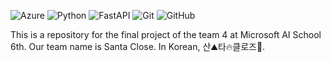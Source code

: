 ![Azure](https://img.shields.io/badge/Azure%20OpenAI-%23412991.svg?style=flat&logo=openai&logoColor=white)
![Python](https://img.shields.io/badge/python-3670A0?style=flat&logo=python&logoColor=white)
![FastAPI](https://img.shields.io/badge/FastAPI-005571?style=flat&logo=fastapi&logoColor=white)
![Git](https://img.shields.io/badge/git-%23F05033.svg?style=flat&logo=git&logoColor=white)
![GitHub](https://img.shields.io/badge/github-%23121011.svg?style=flat&logo=github&logoColor=white)

This is a repository for the final project of the team 4 at Microsoft AI School 6th.
Our team name is Santa Close. In Korean, 산⛰️️타🔥클로즈️🚫.
